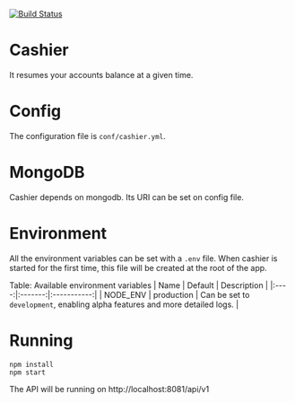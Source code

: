 [![Build Status](https://travis-ci.org/baruinho/cashier.svg?branch=master)](https://travis-ci.org/baruinho/cashier)

# Cashier
It resumes your accounts balance at a given time.

# Config

The configuration file is `conf/cashier.yml`.

# MongoDB

Cashier depends on mongodb. Its URI can be set on config file.

# Environment

All the environment variables can be set with a `.env` file. When cashier is started for the first time, this file will be created at the root of the app.

Table: Available environment variables
| Name | Default | Description |
|:----:|:-------:|:-----------:|
| NODE_ENV | production | Can be set to `development`, enabling alpha features and more detailed logs. |

# Running

```
npm install
npm start
```

The API will be running on http://localhost:8081/api/v1
